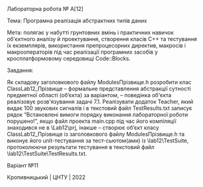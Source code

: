 ﻿Лабораторна робота № А[12]


Тема: Програмна реалізація абстрактних типів даних



Мета: полягає у набутті грунтовних вмінь і практичних навичок об'єктного аналізу й проектування, створення класів C++ та тестування їх екземплярів, використання препроцесорних директив, макросів і макрооператорів під час реалізації програмних засобів у кросплатформовому середовищі Code::Blocks.


Завдання:


Як складову заголовкового файлу ModulesПрізвище.h розробити клас ClassLab12_Прізвище – формальне представлення абстракції сутності предметної області (об’єкта) за варіантом, – поведінка об'єкта реалізовує розв'язування задачі 7.1.
Реалізувати додаток Teacher, який видає 100 звукових сигналів і в текстовий файл TestResults.txt записує рядок “Встановлені вимоги порядку виконання лабораторної роботи порушено!”, якщо файл проекта main.срр під час його компіляції знаходився не в \Lab12\prj, інакше – створює об’єкт класу ClassLab12_Прізвище із заголовкового файлу ModulesПрізвище.h та виконує його unit-тестування за тест-сьютом(ами) із \lab12\TestSuite, протоколюючи результати тестування в текстовий файл \lab12\TestSuite\TestResults.txt.


Варіант №11


Кропивницький | ЦНТУ | 2022